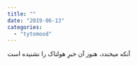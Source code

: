 ```yaml
---
title: ""
date: "2019-06-13"
categories: 
  - "tytomood"
---
```


آنکه میخندد، هنوز آن خبرِ هولناک را نشنیده است

